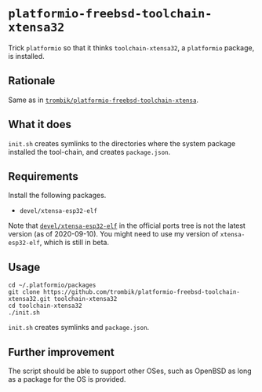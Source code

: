 # `platformio-freebsd-toolchain-xtensa32`

Trick `platformio` so that it thinks `toolchain-xtensa32`, a `platformio`
package, is installed.

## Rationale

Same as in
[`trombik/platformio-freebsd-toolchain-xtensa`](https://github.com/trombik/platformio-freebsd-toolchain-xtensa).


## What it does

`init.sh` creates symlinks to the directories where the system package
installed the tool-chain, and creates `package.json`.

## Requirements

Install the following packages.

- `devel/xtensa-esp32-elf`

Note that [`devel/xtensa-esp32-elf`](https://www.freshports.org/devel/xtensa-esp32-elf/)
in the official ports tree is not the latest version (as of 2020-09-10). You
might need to use my version of `xtensa-esp32-elf`, which is still in beta.

## Usage

```console
cd ~/.platformio/packages
git clone https://github.com/trombik/platformio-freebsd-toolchain-xtensa32.git toolchain-xtensa32
cd toolchain-xtensa32
./init.sh
```

`init.sh` creates symlinks and `package.json`.

## Further improvement

The script should be able to support other OSes, such as OpenBSD as long as a
package for the OS is provided.
